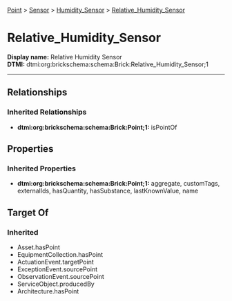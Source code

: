 [Point](../../../Point.md) > [Sensor](../../Sensor.md) > [Humidity_Sensor](../Humidity_Sensor.md) > [Relative_Humidity_Sensor](.)
# Relative_Humidity_Sensor

**Display name:** Relative Humidity Sensor<br />
**DTMI:** dtmi:org:brickschema:schema:Brick:Relative_Humidity_Sensor;1

---
## Relationships
### Inherited Relationships
* **dtmi:org:brickschema:schema:Brick:Point;1:** isPointOf
## Properties
### Inherited Properties
* **dtmi:org:brickschema:schema:Brick:Point;1:** aggregate, customTags, externalIds, hasQuantity, hasSubstance, lastKnownValue, name
## Target Of
### Inherited
* Asset.hasPoint
* EquipmentCollection.hasPoint
* ActuationEvent.targetPoint
* ExceptionEvent.sourcePoint
* ObservationEvent.sourcePoint
* ServiceObject.producedBy
* Architecture.hasPoint
